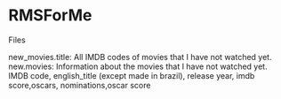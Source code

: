# RMSForMe

Files

new_movies.title:  All IMDB codes of movies that I have not watched yet.
new.movies:        Information about the movies that I have not watched yet. 
				   IMDB code, english_title (except made in brazil), release year, imdb score,oscars, nominations,oscar score